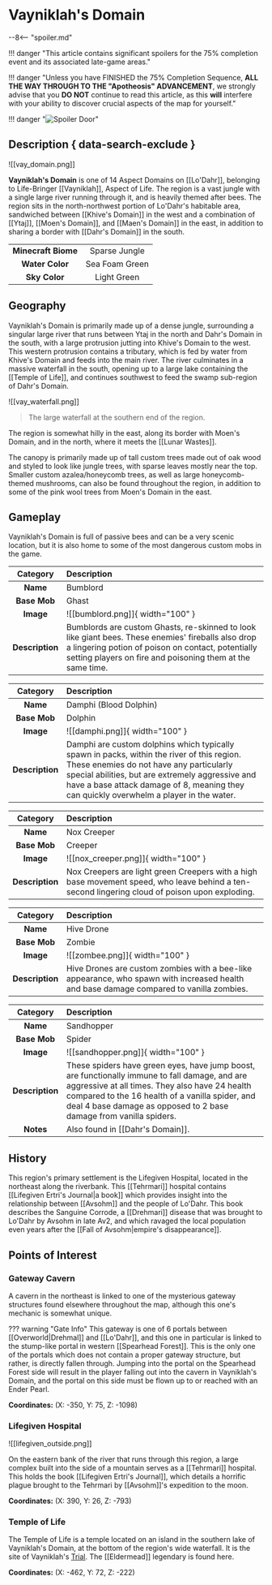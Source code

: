 # Vayniklah's Domain

--8<-- "spoiler.md"

!!! danger "This article contains significant spoilers for the 75% completion event and its associated late-game areas."

!!! danger "Unless you have FINISHED the 75% Completion Sequence, **ALL THE WAY THROUGH TO THE "Apotheosis" ADVANCEMENT**, we strongly advise that you **DO NOT** continue to read this article, as this **will** interfere with your ability to discover crucial aspects of the map for yourself."

!!! danger "![Spoiler Door](/assets/img/spoiler_door.png)"

## Description { data-search-exclude }

![[vay_domain.png]]

**Vayniklah's Domain** is one of 14 Aspect Domains on [[Lo'Dahr]], belonging to Life-Bringer [[Vayniklah]], Aspect of Life. The region is a vast jungle with a single large river running through it, and is heavily themed after bees. The region sits in the north-northwest portion of Lo'Dahr's habitable area, sandwiched between [[Khive's Domain]] in the west and a combination of [[Ytaj]], [[Moen's Domain]], and [[Maen's Domain]] in the east, in addition to sharing a border with [[Dahr's Domain]] in the south.

|                  |                   |
|:----------------:|:-----------------:|
| **Minecraft Biome**  | Sparse Jungle  |
| **Water Color**      | Sea Foam Green    |
| **Sky Color**        | Light Green     |

## Geography

Vayniklah's Domain is primarily made up of a dense jungle, surrounding a singular large river that runs between Ytaj in the north and Dahr's Domain in the south, with a large protrusion jutting into Khive's Domain to the west. This western protrusion contains a tributary, which is fed by water from Khive's Domain and feeds into the main river. The river culminates in a massive waterfall in the south, opening up to a large lake containing the [[Temple of Life]], and continues southwest to feed the swamp sub-region of Dahr's Domain.

![[vay_waterfall.png]]
> The large waterfall at the southern end of the region.

The region is somewhat hilly in the east, along its border with Moen's Domain, and in the north, where it meets the [[Lunar Wastes]].

The canopy is primarily made up of tall custom trees made out of oak wood and styled to look like jungle trees, with sparse leaves mostly near the top. Smaller custom azalea/honeycomb trees, as well as large honeycomb-themed mushrooms, can also be found throughout the region, in addition to some of the pink wool trees from Moen's Domain in the east.

## Gameplay

Vayniklah's Domain is full of passive bees and can be a very scenic location, but it is also home to some of the most dangerous custom mobs in the game. 

| Category   | Description                                    |
|:----------:|:-----------------------------------------------|
| **Name**   | Bumblord                                        |
| **Base Mob** | Ghast                                      |
| **Image**  | ![[bumblord.png]]{ width="100" }  |
| **Description** | Bumblords are custom Ghasts, re-skinned to look like giant bees. These enemies' fireballs also drop a lingering potion of poison on contact, potentially setting players on fire and poisoning them at the same time. |

| Category   | Description                                    |
|:----------:|:-----------------------------------------------|
| **Name**   | Damphi (Blood Dolphin)                                     |
| **Base Mob** | Dolphin                                      |
| **Image**  | ![[damphi.png]]{ width="100" }  |
| **Description** | Damphi are custom dolphins which typically spawn in packs, within the river of this region. These enemies do not have any particularly special abilities, but are extremely aggressive and have a base attack damage of 8, meaning they can quickly overwhelm a player in the water. |

| Category   | Description                                    |
|:----------:|:-----------------------------------------------|
| **Name**   | Nox Creeper                                        |
| **Base Mob** | Creeper                                      |
| **Image**  | ![[nox_creeper.png]]{ width="100" }  |
| **Description** | Nox Creepers are light green Creepers with a high base movement speed, who leave behind a ten-second lingering cloud of poison upon exploding. |

| Category   | Description                                    |
|:----------:|:-----------------------------------------------|
| **Name**   | Hive Drone                                        |
| **Base Mob** | Zombie                                      |
| **Image**  | ![[zombee.png]]{ width="100" }  |
| **Description** | Hive Drones are custom zombies with a bee-like appearance, who spawn with increased health and base damage compared to vanilla zombies. |

| Category   | Description                                    |
|:----------:|:-----------------------------------------------|
| **Name**   | Sandhopper                                       |
| **Base Mob** | Spider                                      |
| **Image**  | ![[sandhopper.png]]{ width="100" }  |
| **Description** | These spiders have green eyes, have jump boost, are functionally immune to fall damage, and are aggressive at all times. They also have 24 health compared to the 16 health of a vanilla spider, and deal 4 base damage as opposed to 2 base damage from vanilla spiders. |
| **Notes**  | Also found in [[Dahr's Domain]]. |

## History

This region's primary settlement is the Lifegiven Hospital, located in the northeast along the riverbank. This [[Tehrmari]] hospital contains [[Lifegiven Ertri's Journal|a book]] which provides insight into the relationship between [[Avsohm]] and the people of Lo'Dahr. This book describes the Sanguine Corrode, a [[Drehmari]] disease that was brought to Lo'Dahr by Avsohm in late Av2, and which ravaged the local population even years after the [[Fall of Avsohm|empire's disappearance]]. 

## Points of Interest

### Gateway Cavern

A cavern in the northeast is linked to one of the mysterious gateway structures found elsewhere throughout the map, although this one's mechanic is somewhat unique.

??? warning "Gate Info"
    This gateway is one of 6 portals between [[Overworld|Drehmal]] and [[Lo'Dahr]], and this one in particular is linked to the stump-like portal in western [[Spearhead Forest]]. This is the only one of the portals which does not contain a proper gateway structure, but rather, is directly fallen through. Jumping into the portal on the Spearhead Forest side will result in the player falling out into the cavern in Vayniklah's Domain, and the portal on this side must be flown up to or reached with an Ender Pearl.

**Coordinates:** (X: -350, Y: 75, Z: -1098)

### Lifegiven Hospital

![[lifegiven_outside.png]]

On the eastern bank of the river that runs through this region, a large complex built into the side of a mountain serves as a [[Tehrmari]] hospital. This holds the book [[Lifegiven Ertri's Journal]], which details a horrific plague brought to the Tehrmari by [[Avsohm]]'s expedition to the moon.

**Coordinates:** (X: 390, Y: 26, Z: -793)

### Temple of Life

The Temple of Life is a temple located on an island in the southern lake of Vayniklah's Domain, at the bottom of the region's wide waterfall. It is the site of Vayniklah's [Trial](/World/Late-Game/Points_of_Interest/Trials/). The [[Eldermead]] legendary is found here.

**Coordinates:** (X: -462, Y: 72, Z: -222)

